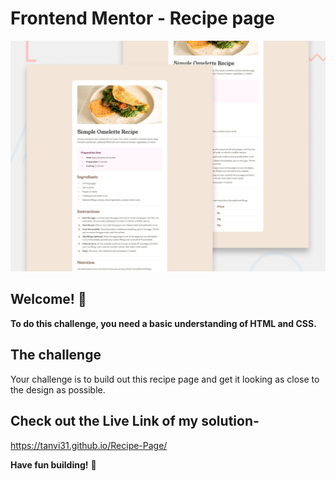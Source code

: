 # Frontend Mentor - Recipe page

![Design preview for the Recipe page coding challenge](./design/desktop-preview.jpg)

## Welcome! 👋

**To do this challenge, you need a basic understanding of HTML and CSS.**

## The challenge

Your challenge is to build out this recipe page and get it looking as close to the design as possible.

## Check out the Live Link of my solution-

https://tanvi31.github.io/Recipe-Page/

**Have fun building!** 🚀
